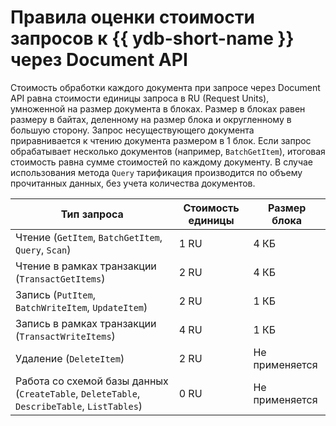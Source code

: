 # Правила оценки стоимости запросов к {{ ydb-short-name }} через Document API

Стоимость обработки каждого документа при запросе через Document API равна стоимости единицы запроса в RU (Request Units), умноженной на размер документа в блоках. Размер в блоках равен размеру в байтах, деленному на размер блока и округленному в большую сторону. Запрос несуществующего документа приравнивается к чтению документа размером в 1 блок. Если запрос обрабатывает несколько документов (например, `BatchGetItem`), итоговая стоимость равна сумме стоимостей по каждому документу. В случае использования метода `Query` тарификация производится по объему прочитанных данных, без учета количества документов. 

Тип запроса | Стоимость единицы | Размер блока
--- | --- | ---
Чтение (`GetItem`, `BatchGetItem`, `Query`, `Scan`) | 1 RU | 4 КБ
Чтение в рамках транзакции (`TransactGetItems`) | 2 RU | 4 КБ
Запись (`PutItem`, `BatchWriteItem`, `UpdateItem`) | 2 RU | 1 КБ
Запись в рамках транзакции (`TransactWriteItems`) | 4 RU | 1 КБ
Удаление (`DeleteItem`) | 2 RU | Не применяется
Работа со схемой базы данных (`CreateTable`, `DeleteTable`, `DescribeTable`, `ListTables`) | 0 RU | Не применяется
